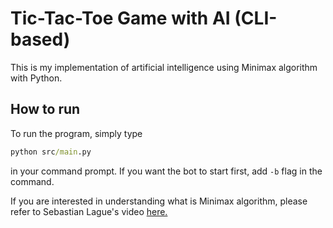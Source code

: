 # Tic-Tac-Toe Game with AI (CLI-based)

This is my implementation of artificial intelligence using Minimax algorithm with Python.

## How to run

To run the program, simply type 

```cmd
python src/main.py
```

in your command prompt. If you want the bot to start first, add ```-b``` flag in the command.

If you are interested in understanding what is Minimax algorithm, please refer to Sebastian Lague's video [here.](https://www.youtube.com/watch?v=l-hh51ncgDI&ab_channel=SebastianLague)

